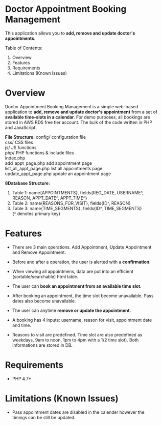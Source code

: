 # Doctor Appointment Booking Management

This application allows you to **add, remove and update doctor's appointments**.

Table of Contents:
1. Overview
2. Features
3. Requirements
4. Limitations (Known Issues)

Overview
========
Doctor Appointment Booking Management is a simple web-based application to **add, remove and update doctor's appointment** from a set of **available time-slots in a calendar**. For demo purposes, all bookings are stored in AWS RDS free tier account. The bulk of the code written in PHP and JavaScript. 

**File Structure:**
config/       				configuration file<br>
css/          				CSS files<br>
js/           				JS functions<br>
php/          				PHP functions & include files<br>
index.php<br>
add_appt_page.php			add appointment page<br>
list_all_appt_page.php		list all appointments page<br>
update_appt_page.php		update an appointment page<br>


**8Database Structure:**
1. Table 1: name{APPOINTMENTS}, fields{REG_DATE, USERNAME^, REASON, APPT_DATE^, APPT_TIME^}
2. Table 2: name{REASONS_FOR_VISIT}, fields{ID^, REASON}
3. Table 3: name{TIME_SEGMENTS}, fields{ID^, TIME_SEGMENTS}<br>
(^ denotes primary key)



Features
=========
* There are 3 main operations. Add Appointment, Update Appointment and Remove Appointment.
* Before and after a operation, the user is alerted with a **confirmation**.
* When viewing all appointmens, data are put into an efficient (sortable/searchable) html table. 

* The user can **book an appointment from an available time slot**.
* After booking an appointment, the time slot become unavailable. Pass dates also become unavailable.
* The user can anytime **remove or update the appointment**.

* A booking has 4 inputs: username, reason for visit, appointment date and time.
* Reasons to visit are predefined. Time slot are also predefined as weekdays, 9am to noon, 1pm to 4pm with a 1/2 time slot). Both informations are stored in DB.


Requirements
=============
* PHP 4.7+


Limitations (Known Issues)
==========================
* Pass appointment dates are disabled in the calender however the timings can be still be updated. 
